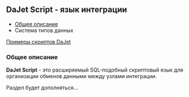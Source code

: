 ## DaJet Script - язык интеграции

- [Общее описание](#общее-описание)
- Система типов данных

[Примеры скриптов DaJet](https://github.com/zhichkin/dajet/tree/main/doc/dajet-utility/scripts)

### Общее описание

**DaJet Script** - это расширяемый SQL-подобный скриптовый язык для организации обменов данными между узлами интеграции.

Раздел будет дополняться...
